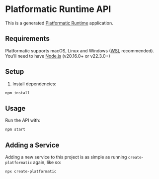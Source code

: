 # Platformatic Runtime API

This is a generated [Platformatic Runtime](https://docs.platformatic.dev/docs/reference/runtime/overview) application.

## Requirements

Platformatic supports macOS, Linux and Windows ([WSL](https://learn.microsoft.com/en-us/windows/wsl/) recommended).
You'll need to have [Node.js](https://nodejs.org/) (v20.16.0+ or v22.3.0+)

## Setup

1. Install dependencies:

```bash
npm install
```

## Usage

Run the API with:

```bash
npm start
```

## Adding a Service

Adding a new service to this project is as simple as running `create-platformatic` again, like so:

```
npx create-platformatic
```
